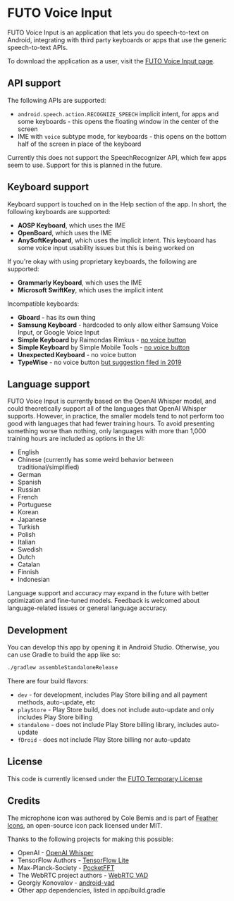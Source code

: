 # FUTO Voice Input

FUTO Voice Input is an application that lets you do speech-to-text on Android, integrating with third party keyboards or apps that use the generic speech-to-text APIs.

To download the application as a user, visit the [FUTO Voice Input page](https://voiceinput.futo.org/).

## API support

The following APIs are supported:
* `android.speech.action.RECOGNIZE_SPEECH` implicit intent, for apps and some keyboards - this opens the floating window in the center of the screen
* IME with `voice` subtype mode, for keyboards - this opens on the bottom half of the screen in place of the keyboard

Currently this does not support the SpeechRecognizer API, which few apps seem to use. Support for this is planned in the future.

## Keyboard support

Keyboard support is touched on in the Help section of the app. In short, the following keyboards are supported:
* **AOSP Keyboard**, which uses the IME
* **OpenBoard**, which uses the IME
* **AnySoftKeyboard**, which uses the implicit intent. This keyboard has some voice input usability issues but this is being worked on

If you're okay with using proprietary keyboards, the following are supported:
* **Grammarly Keyboard**, which uses the IME
* **Microsoft SwiftKey**, which uses the implicit intent

Incompatible keyboards:
* **Gboard** - has its own thing
* **Samsung Keyboard** - hardcoded to only allow either Samsung Voice Input, or Google Voice Input
* **Simple Keyboard** by Raimondas Rimkus - [no voice button](https://github.com/rkkr/simple-keyboard/issues/133)
* **Simple Keyboard** by Simple Mobile Tools - [no voice button](https://github.com/SimpleMobileTools/Simple-Keyboard/issues/201)
* **Unexpected Keyboard** - no voice button
* **TypeWise** - no voice button [but suggestion filed in 2019](https://suggestions.typewise.app/suggestions/65517/voice-to-text-dictation)

## Language support

FUTO Voice Input is currently based on the OpenAI Whisper model, and could theoretically support all of the languages that OpenAI Whisper supports. However, in practice, the smaller models tend to not perform too good with languages that had fewer training hours. To avoid presenting something worse than nothing, only languages with more than 1,000 training hours are included as options in the UI:
* English
* Chinese (currently has some weird behavior between traditional/simplified)
* German
* Spanish
* Russian
* French
* Portuguese
* Korean
* Japanese
* Turkish
* Polish
* Italian
* Swedish
* Dutch
* Catalan
* Finnish
* Indonesian

Language support and accuracy may expand in the future with better optimization and fine-tuned models. Feedback is welcomed about language-related issues or general language accuracy.

## Development

You can develop this app by opening it in Android Studio. Otherwise, you can use Gradle to build the app like so:
```bash
./gradlew assembleStandaloneRelease
```

There are four build flavors:
* `dev` - for development, includes Play Store billing and all payment methods, auto-update, etc
* `playStore` - Play Store build, does not include auto-update and only includes Play Store billing
* `standalone` - does not include Play Store billing library, includes auto-update
* `fDroid` - does not include Play Store billing nor auto-update

## License

This code is currently licensed under the [FUTO Temporary License](LICENSE.md)

## Credits

The microphone icon was authored by Cole Bemis and is part of [Feather Icons](https://feathericons.com/), an open-source icon pack licensed under MIT.

Thanks to the following projects for making this possible:
* OpenAI - [OpenAI Whisper](https://github.com/openai/whisper/)
* TensorFlow Authors - [TensorFlow Lite](https://mvnrepository.com/artifact/org.tensorflow/tensorflow-lite)
* Max-Planck-Society - [PocketFFT](https://gitlab.mpcdf.mpg.de/mtr/pocketfft/-/blob/master/LICENSE.md)
* The WebRTC project authors - [WebRTC VAD](https://github.com/abb128/android-vad/blob/main/vad/src/main/jni/webrtc_vad/LICENSE)
* Georgiy Konovalov - [android-vad](https://github.com/abb128/android-vad)
* Other app dependencies, listed in app/build.gradle